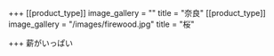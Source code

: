 +++
[[product_type]]
image_gallery = ""
title = "奈良"
[[product_type]]
image_gallery = "/images/firewood.jpg"
title = "桜"

+++
薪がいっぱい